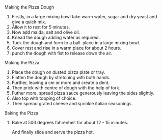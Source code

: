 Making the Pizza Dough

1. Firstly, in a large mixing bowl take warm water, sugar and dry yeast and give a quick mix.
2. Allow it to rest for 5 minutes.
3. Now add maida, salt and olive oil.
4. Knead the dough adding water as required.
5. Tuck the dough and form to a ball. place in a large mixing bowl.
6. Cover rest and rise in a warm place for about 2 hours.
7. punch the dough with fist to release down the air.

Making the Pizza

1. Place the dough on dusted pizza plate or tray.
2. Flatten the dough by stretching with both hands.
3. Further, leaving a cm or more and create a dent.
4. Then prick with centre of dough with the help of fork.
5. Futher more, spread pizza sauce generously leaving the sides slightly.
6. Also top with topping of choice.
7. Then spread grated cheese and sprinkle italian seasonings.

Baking the Pizza

1. Bake at 500 degrees fahrenheit for about 12 - 15 minutes.

   And finally slice and serve the pizza hot.
